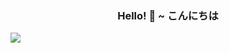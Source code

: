 <h3 align="center">Hello! 👋 ~ こんにちは</h3>

<!-- This will change according the user's GitHub theme -->
<picture>
  <source media="(prefers-color-scheme: dark)" srcset="https://user-images.githubusercontent.com/38413630/216164294-f5c45e6d-6060-49e2-95c5-e1aaf91fdb3f.png">
  <img src="https://user-images.githubusercontent.com/38413630/216165065-a7358aa9-b022-4a9b-bf83-8e37f14fb102.png">
</picture>
